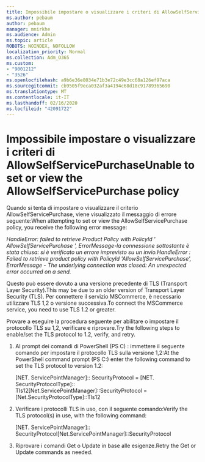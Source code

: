 ```yaml
---
title: Impossibile impostare o visualizzare i criteri di AllowSelfServicePurchase
ms.author: pebaum
author: pebaum
manager: mnirkhe
ms.audience: Admin
ms.topic: article
ROBOTS: NOINDEX, NOFOLLOW
localization_priority: Normal
ms.collection: Adm_O365
ms.custom:
- "9001212"
- "3526"
ms.openlocfilehash: a9b6e36e8034e71b3e72c49e3cc68a126ef97aca
ms.sourcegitcommit: cb9505f9eca032af3a4194c68d18c91789365690
ms.translationtype: MT
ms.contentlocale: it-IT
ms.lasthandoff: 02/16/2020
ms.locfileid: "42091722"
---
```

# <a name="unable-to-set-or-view-the-allowselfservicepurchase-policy"></a><span data-ttu-id="201f8-102">Impossibile impostare o visualizzare i criteri di AllowSelfServicePurchase</span><span class="sxs-lookup"><span data-stu-id="201f8-102">Unable to set or view the AllowSelfServicePurchase policy</span></span>

<span data-ttu-id="201f8-103">Quando si tenta di impostare o visualizzare il criterio AllowSelfServicePurchase, viene visualizzato il messaggio di errore seguente:</span><span class="sxs-lookup"><span data-stu-id="201f8-103">When attempting to set or view the AllowSelfServicePurchase policy, you receive the following error message:</span></span>

<span data-ttu-id="201f8-104">*HandleError: failed to retrieve Product Policy with PolicyId ' AllowSelfServicePurchase ', ErrorMessage-la connessione sottostante è stata chiusa: si è verificato un errore imprevisto su un invio.*</span><span class="sxs-lookup"><span data-stu-id="201f8-104">*HandleError : Failed to retrieve product policy with PolicyId 'AllowSelfServicePurchase', ErrorMessage - The underlying connection was closed: An unexpected error occurred on a send.*</span></span>

<span data-ttu-id="201f8-105">Questo può essere dovuto a una versione precedente di TLS (Transport Layer Security).</span><span class="sxs-lookup"><span data-stu-id="201f8-105">This may be due to an older version of Transport Layer Security (TLS).</span></span> <span data-ttu-id="201f8-106">Per connettere il servizio MSCommerce, è necessario utilizzare TLS 1,2 o versione successiva.</span><span class="sxs-lookup"><span data-stu-id="201f8-106">To connect the MSCommerce service, you need to use TLS 1.2 or greater.</span></span>  

<span data-ttu-id="201f8-107">Provare a eseguire la procedura seguente per abilitare o impostare il protocollo TLS su 1,2, verificare e riprovare.</span><span class="sxs-lookup"><span data-stu-id="201f8-107">Try the following steps to enable/set the TLS protocol to 1.2, verify, and retry.</span></span>
 1. <span data-ttu-id="201f8-108">Al prompt dei comandi di PowerShell (PS C\) : immettere il seguente comando per impostare il protocollo TLS sulla versione 1,2:</span><span class="sxs-lookup"><span data-stu-id="201f8-108">At the PowerShell command prompt (PS C:\) enter the following command to set the TLS protocol to version 1.2:</span></span>

    <span data-ttu-id="201f8-109">\[NET. ServicePointManager]:: SecurityProtocol = \[NET. SecurityProtocolType]:: Tls12</span><span class="sxs-lookup"><span data-stu-id="201f8-109">\[Net.ServicePointManager]::SecurityProtocol = \[Net.SecurityProtocolType]::Tls12</span></span>

2. <span data-ttu-id="201f8-110">Verificare i protocolli TLS in uso, con il seguente comando:</span><span class="sxs-lookup"><span data-stu-id="201f8-110">Verify the TLS protocol(s) in use, with the following command:</span></span>

    <span data-ttu-id="201f8-111">\[NET. ServicePointManager]:: SecurityProtocol</span><span class="sxs-lookup"><span data-stu-id="201f8-111">\[Net.ServicePointManager]::SecurityProtocol</span></span> 

3. <span data-ttu-id="201f8-112">Riprovare i comandi Get o Update in base alle esigenze.</span><span class="sxs-lookup"><span data-stu-id="201f8-112">Retry the Get or Update commands as needed.</span></span>

